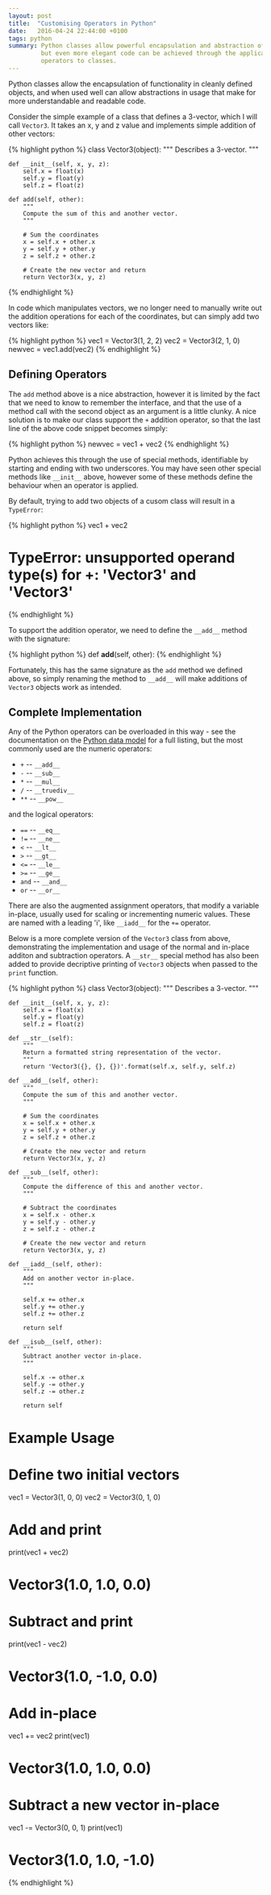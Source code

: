 ```yaml
---
layout: post
title:  "Customising Operators in Python"
date:   2016-04-24 22:44:00 +0100
tags: python
summary: Python classes allow powerful encapsulation and abstraction of code,
         but even more elegant code can be achieved through the application of
         operators to classes.
---
```


Python classes allow the encapsulation of functionality in cleanly defined
objects, and when used well can allow abstractions in usage that make for more
understandable and readable code.

Consider the simple example of a class that defines a 3-vector, which I will
call `Vector3`. It takes an x, y and z value and implements simple addition of
other vectors:

{% highlight python %}
class Vector3(object):
    """
    Describes a 3-vector.
    """

    def __init__(self, x, y, z):
        self.x = float(x)
        self.y = float(y)
        self.z = float(z)

    def add(self, other):
        """
        Compute the sum of this and another vector.
        """

        # Sum the coordinates
        x = self.x + other.x
        y = self.y + other.y
        z = self.z + other.z
        
        # Create the new vector and return
        return Vector3(x, y, z)
{% endhighlight %}

In code which manipulates vectors, we no longer need to manually write out the
addition operations for each of the coordinates, but can simply add two vectors
like:

{% highlight python %}
vec1 = Vector3(1, 2, 2)
vec2 = Vector3(2, 1, 0)
newvec = vec1.add(vec2)
{% endhighlight %}

## Defining Operators

The `add` method above is a nice abstraction, however it is limited by the fact
that we need to know to remember the interface, and that the use of a method
call with the second object as an argument is a little clunky. A nice solution
is to make our class support the `+` addition operator, so that the last line
of the above code snippet becomes simply:

{% highlight python %}
newvec = vec1 + vec2
{% endhighlight %}

Python achieves this through the use of special methods, identifiable by
starting and ending with two underscores. You may have seen other special
methods like `__init__` above, however some of these methods define the
behaviour when an operator is applied.

By default, trying to add two objects of a cusom class will result in a
`TypeError`:

{% highlight python %}
vec1 + vec2
# TypeError: unsupported operand type(s) for +: 'Vector3' and 'Vector3'
{% endhighlight %}

To support the addition operator, we need to define the
`__add__` method with the signature:

{% highlight python %}
def __add__(self, other):
{% endhighlight %}

Fortunately, this has the same signature as the `add` method we defined above,
so simply renaming the method to `__add__` will make additions of `Vector3`
objects work as intended.

## Complete Implementation

Any of the Python operators can be overloaded in this way - see the
documentation on the [Python data model] for a full listing, but the most
commonly used are the numeric operators:

* `+` -- `__add__`
* `-` -- `__sub__`
* `*` -- `__mul__`
* `/` -- `__truediv__`
* `**` -- `__pow__`

and the logical operators:

* `==` -- `__eq__`
* `!=` -- `__ne__`
* `<` -- `__lt__`
* `>` -- `__gt__`
* `<=` -- `__le__`
* `>=` -- `__ge__`
* `and` -- `__and__`
* `or` -- `__or__`

There are also the augmented assignment operators, that modify a variable
in-place, usually used for scaling or incrementing numeric values. These are
named with a leading 'i', like `__iadd__` for the `+=` operator.

Below is a more complete version of the `Vector3` class from above,
demonstrating the implementation and usage of the normal and in-place additon
and subtraction operators. A `__str__` special method has also been added to
provide decriptive printing of `Vector3` objects when passed to the `print`
function.

{% highlight python %}
class Vector3(object):
    """
    Describes a 3-vector.
    """

    def __init__(self, x, y, z):
        self.x = float(x)
        self.y = float(y)
        self.z = float(z)

    def __str__(self):
        """
        Return a formatted string representation of the vector.
        """
        return 'Vector3({}, {}, {})'.format(self.x, self.y, self.z)

    def __add__(self, other):
        """
        Compute the sum of this and another vector.
        """

        # Sum the coordinates
        x = self.x + other.x
        y = self.y + other.y
        z = self.z + other.z
        
        # Create the new vector and return
        return Vector3(x, y, z)

    def __sub__(self, other):
        """
        Compute the difference of this and another vector.
        """

        # Subtract the coordinates
        x = self.x - other.x
        y = self.y - other.y
        z = self.z - other.z
        
        # Create the new vector and return
        return Vector3(x, y, z)

    def __iadd__(self, other):
        """
        Add on another vector in-place.
        """

        self.x += other.x
        self.y += other.y
        self.z += other.z

        return self

    def __isub__(self, other):
        """
        Subtract another vector in-place.
        """

        self.x -= other.x
        self.y -= other.y
        self.z -= other.z

        return self

# Example Usage

# Define two initial vectors
vec1 = Vector3(1, 0, 0)
vec2 = Vector3(0, 1, 0)

# Add and print
print(vec1 + vec2)
# Vector3(1.0, 1.0, 0.0)

# Subtract and print
print(vec1 - vec2)
# Vector3(1.0, -1.0, 0.0)

# Add in-place
vec1 += vec2
print(vec1)
# Vector3(1.0, 1.0, 0.0)

# Subtract a new vector in-place
vec1 -= Vector3(0, 0, 1)
print(vec1)
# Vector3(1.0, 1.0, -1.0)
{% endhighlight %}

[Python data model]: https://docs.python.org/2/reference/datamodel.html
